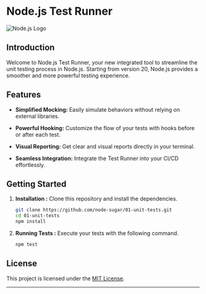 # Node.js Test Runner

![Node.js Logo](https://example.com/nodejs-logo.png)

## Introduction

Welcome to Node.js Test Runner, your new integrated tool to streamline the unit testing process in Node.js. Starting from version 20, Node.js provides a smoother and more powerful testing experience.

## Features

- **Simplified Mocking:** Easily simulate behaviors without relying on external libraries.
- **Powerful Hooking:** Customize the flow of your tests with hooks before or after each test.

- **Visual Reporting:** Get clear and visual reports directly in your terminal.

- **Seamless Integration:** Integrate the Test Runner into your CI/CD effortlessly.

## Getting Started

1. **Installation :** Clone this repository and install the dependencies.

   ```bash
   git clone https://github.com/node-sugar/01-unit-tests.git
   cd 01-unit-tests
   npm install
   ```

2. **Running Tests :** Execute your tests with the following command.

   ```bash
   npm test
   ```

## License

This project is licensed under the [MIT License](LICENSE).

---
